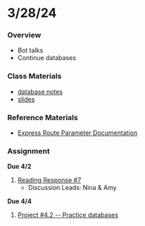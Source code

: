 # 3/28/24
### Overview  
* Bot talks
* Continue databases

### Class Materials
* [database notes](../notes/databases.md)
* [slides](https://docs.google.com/presentation/d/1xQyyaS9e-zUYkUFhB4HAQaUC_cusiXf4segK2745pgQ/edit?usp=sharing)

### Reference Materials
* [Express Route Parameter Documentation](https://expressjs.com/en/guide/routing.html)

### Assignment
**Due 4/2**
1. [Reading Response #7](https://github.com/samheckle/networked-media-sp-24/blob/main/assignments/readings.md#reading-response-7)
    * Discussion Leads: Nina & Amy

**Due 4/4**
1. [Project #4.2 -- Practice databases](https://github.com/samheckle/networked-media-sp-24/blob/main/assignments/projects.md#due-44-42-database-practice)
